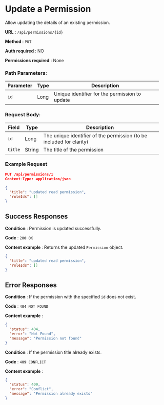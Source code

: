 # Update a Permission

Allow updating the details of an existing permission.

**URL** : `/api/permissions/{id}`

**Method** : `PUT`

**Auth required** : NO

**Permissions required** : None

### Path Parameters:

| Parameter | Type | Description                                    |
| --------- | ---- | ---------------------------------------------- |
| `id`      | Long | Unique identifier for the permission to update |

### Request Body:

| Field   | Type   | Description                                                          |
| ------- | ------ | -------------------------------------------------------------------- |
| `id`    | Long   | The unique identifier of the permission (to be included for clarity) |
| `title` | String | The title of the permission                                          |

### Example Request

```json
PUT /api/permissions/1
Content-Type: application/json

{
  "title": "updated read permission",
  "roleIds": []
}
```

## Success Responses

**Condition** : Permission is updated successfully.

**Code** : `200 OK`

**Content example** : Returns the updated `Permission` object.

```json
{
  "title": "updated read permission",
  "roleIds": []
}
```

## Error Responses

**Condition** : If the permission with the specified `id` does not exist.

**Code** : `404 NOT FOUND`

**Content example** :

```json
{
  "status": 404,
  "error": "Not Found",
  "message": "Permission not found"
}
```

**Condition** : If the permission title already exists.

**Code** : `409 CONFLICT`

**Content example** :

```json
{
  "status": 409,
  "error": "Conflict",
  "message": "Permission already exists"
}
```
